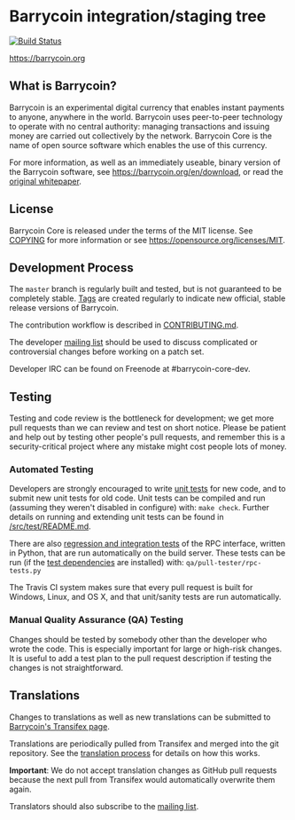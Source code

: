 Barrycoin integration/staging tree
=====================================

[![Build Status](https://travis-ci.org/barrycoin/barrycoin.svg?branch=master)](https://travis-ci.org/barrycoin/barrycoin)

https://barrycoin.org

What is Barrycoin?
----------------

Barrycoin is an experimental digital currency that enables instant payments to
anyone, anywhere in the world. Barrycoin uses peer-to-peer technology to operate
with no central authority: managing transactions and issuing money are carried
out collectively by the network. Barrycoin Core is the name of open source
software which enables the use of this currency.

For more information, as well as an immediately useable, binary version of
the Barrycoin software, see https://barrycoin.org/en/download, or read the
[original whitepaper](https://barrycoin.org/barrycoin.pdf).

License
-------

Barrycoin Core is released under the terms of the MIT license. See [COPYING](COPYING) for more
information or see https://opensource.org/licenses/MIT.

Development Process
-------------------

The `master` branch is regularly built and tested, but is not guaranteed to be
completely stable. [Tags](https://github.com/barrycoin/barryoin/tags) are created
regularly to indicate new official, stable release versions of Barrycoin.

The contribution workflow is described in [CONTRIBUTING.md](CONTRIBUTING.md).

The developer [mailing list](https://lists.linuxfoundation.org/mailman/listinfo/barrycoin-dev)
should be used to discuss complicated or controversial changes before working
on a patch set.

Developer IRC can be found on Freenode at #barrycoin-core-dev.

Testing
-------

Testing and code review is the bottleneck for development; we get more pull
requests than we can review and test on short notice. Please be patient and help out by testing
other people's pull requests, and remember this is a security-critical project where any mistake might cost people
lots of money.

### Automated Testing

Developers are strongly encouraged to write [unit tests](src/test/README.md) for new code, and to
submit new unit tests for old code. Unit tests can be compiled and run
(assuming they weren't disabled in configure) with: `make check`. Further details on running
and extending unit tests can be found in [/src/test/README.md](/src/test/README.md).

There are also [regression and integration tests](/qa) of the RPC interface, written
in Python, that are run automatically on the build server.
These tests can be run (if the [test dependencies](/qa) are installed) with: `qa/pull-tester/rpc-tests.py`

The Travis CI system makes sure that every pull request is built for Windows, Linux, and OS X, and that unit/sanity tests are run automatically.

### Manual Quality Assurance (QA) Testing

Changes should be tested by somebody other than the developer who wrote the
code. This is especially important for large or high-risk changes. It is useful
to add a test plan to the pull request description if testing the changes is
not straightforward.

Translations
------------

Changes to translations as well as new translations can be submitted to
[Barrycoin's Transifex page](https://www.transifex.com/projects/p/barrycoin/).

Translations are periodically pulled from Transifex and merged into the git repository. See the
[translation process](doc/translation_process.md) for details on how this works.

**Important**: We do not accept translation changes as GitHub pull requests because the next
pull from Transifex would automatically overwrite them again.

Translators should also subscribe to the [mailing list](https://groups.google.com/forum/#!forum/barrycoin-translators).
